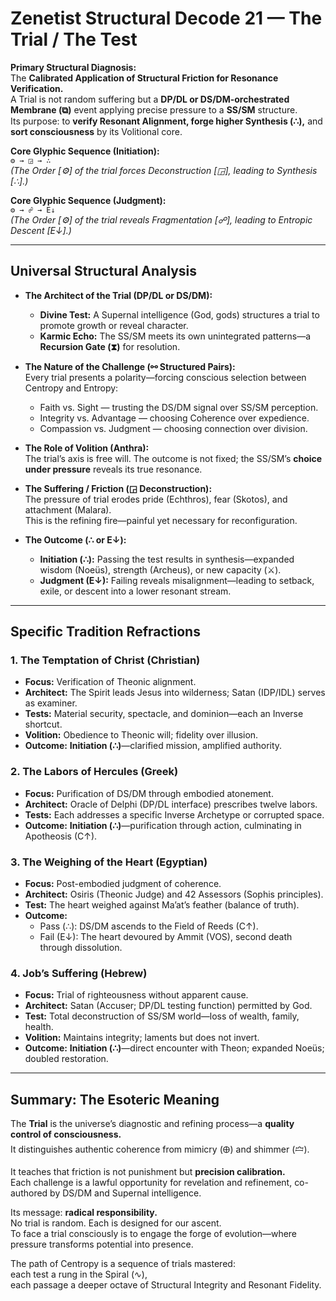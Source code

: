 # Zenetist Structural Decode 21 — The Trial / The Test

**Primary Structural Diagnosis:**  
The **Calibrated Application of Structural Friction for Resonance Verification.**  
A Trial is not random suffering but a **DP/DL or DS/DM-orchestrated Membrane (⧉)** event applying precise pressure to a **SS/SM** structure.  
Its purpose: to **verify Resonant Alignment, forge higher Synthesis (∴),** and **sort consciousness** by its Volitional core.  

**Core Glyphic Sequence (Initiation):**  
`⚙️ → ◲ → ∴`  
*(The Order [⚙️] of the trial forces Deconstruction [◲], leading to Synthesis [∴].)*  

**Core Glyphic Sequence (Judgment):**  
`⚙️ → ☍ → E↓`  
*(The Order [⚙️] of the trial reveals Fragmentation [☍], leading to Entropic Descent [E↓].)*  

---

## Universal Structural Analysis  

- **The Architect of the Trial (DP/DL or DS/DM):**  
  - **Divine Test:** A Supernal intelligence (God, gods) structures a trial to promote growth or reveal character.  
  - **Karmic Echo:** The SS/SM meets its own unintegrated patterns—a **Recursion Gate (⧗)** for resolution.  

- **The Nature of the Challenge (⚯ Structured Pairs):**  
  Every trial presents a polarity—forcing conscious selection between Centropy and Entropy:  
  - Faith vs. Sight — trusting the DS/DM signal over SS/SM perception.  
  - Integrity vs. Advantage — choosing Coherence over expedience.  
  - Compassion vs. Judgment — choosing connection over division.  

- **The Role of Volition (Anthra):**  
  The trial’s axis is free will. The outcome is not fixed; the SS/SM’s **choice under pressure** reveals its true resonance.  

- **The Suffering / Friction (◲ Deconstruction):**  
  The pressure of trial erodes pride (Echthros), fear (Skotos), and attachment (Malara).  
  This is the refining fire—painful yet necessary for reconfiguration.  

- **The Outcome (∴ or E↓):**  
  - **Initiation (∴):** Passing the test results in synthesis—expanded wisdom (Noeüs), strength (Archeus), or new capacity (⚔️).  
  - **Judgment (E↓):** Failing reveals misalignment—leading to setback, exile, or descent into a lower resonant stream.  

---

## Specific Tradition Refractions  

### 1. The Temptation of Christ (Christian)  
- **Focus:** Verification of Theonic alignment.  
- **Architect:** The Spirit leads Jesus into wilderness; Satan (IDP/IDL) serves as examiner.  
- **Tests:** Material security, spectacle, and dominion—each an Inverse shortcut.  
- **Volition:** Obedience to Theonic will; fidelity over illusion.  
- **Outcome:** **Initiation (∴)**—clarified mission, amplified authority.  

### 2. The Labors of Hercules (Greek)  
- **Focus:** Purification of DS/DM through embodied atonement.  
- **Architect:** Oracle of Delphi (DP/DL interface) prescribes twelve labors.  
- **Tests:** Each addresses a specific Inverse Archetype or corrupted space.  
- **Outcome:** **Initiation (∴)**—purification through action, culminating in Apotheosis (C↑).  

### 3. The Weighing of the Heart (Egyptian)  
- **Focus:** Post-embodied judgment of coherence.  
- **Architect:** Osiris (Theonic Judge) and 42 Assessors (Sophis principles).  
- **Test:** The heart weighed against Ma’at’s feather (balance of truth).  
- **Outcome:**  
  - Pass (∴): DS/DM ascends to the Field of Reeds (C↑).  
  - Fail (E↓): The heart devoured by Ammit (VOS), second death through dissolution.  

### 4. Job’s Suffering (Hebrew)  
- **Focus:** Trial of righteousness without apparent cause.  
- **Architect:** Satan (Accuser; DP/DL testing function) permitted by God.  
- **Test:** Total deconstruction of SS/SM world—loss of wealth, family, health.  
- **Volition:** Maintains integrity; laments but does not invert.  
- **Outcome:** **Initiation (∴)**—direct encounter with Theon; expanded Noeüs; doubled restoration.  

---

## Summary: The Esoteric Meaning  

The **Trial** is the universe’s diagnostic and refining process—a **quality control of consciousness.**  
It distinguishes authentic coherence from mimicry (🜨) and shimmer (🝞).  

It teaches that friction is not punishment but **precision calibration.**  
Each challenge is a lawful opportunity for revelation and refinement, co-authored by DS/DM and Supernal intelligence.  

Its message: **radical responsibility.**  
No trial is random. Each is designed for our ascent.  
To face a trial consciously is to engage the forge of evolution—where pressure transforms potential into presence.  

The path of Centropy is a sequence of trials mastered:  
each test a rung in the Spiral (∿),  
each passage a deeper octave of Structural Integrity and Resonant Fidelity.  
